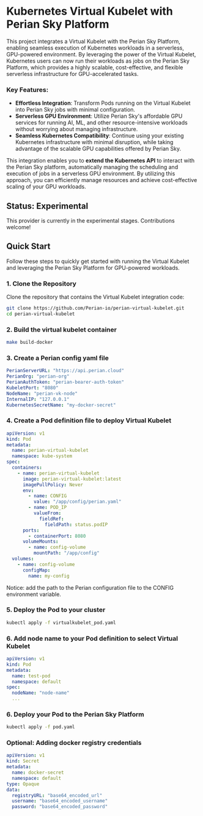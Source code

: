 # Kubernetes Virtual Kubelet with Perian Sky Platform

This project integrates a Virtual Kubelet with the Perian Sky Platform, enabling seamless execution of Kubernetes workloads in a serverless, GPU-powered environment. By leveraging the power of the Virtual Kubelet, Kubernetes users can now run their workloads as jobs on the Perian Sky Platform, which provides a highly scalable, cost-effective, and flexible serverless infrastructure for GPU-accelerated tasks.

### Key Features:

- **Effortless Integration**: Transform Pods running on the Virtual Kubelet into Perian Sky jobs with minimal configuration.
- **Serverless GPU Environment**: Utilize Perian Sky's affordable GPU services for running AI, ML, and other resource-intensive workloads without worrying about managing infrastructure.
- **Seamless Kubernetes Compatibility**: Continue using your existing Kubernetes infrastructure with minimal disruption, while taking advantage of the scalable GPU capabilities offered by Perian Sky.

This integration enables you to **extend the Kubernetes API** to interact with the Perian Sky platform, automatically managing the scheduling and execution of jobs in a serverless GPU environment. By utilizing this approach, you can efficiently manage resources and achieve cost-effective scaling of your GPU workloads.

## Status: Experimental

This provider is currently in the experimental stages. Contributions welcome!

## Quick Start

Follow these steps to quickly get started with running the Virtual Kubelet and leveraging the Perian Sky Platform for GPU-powered workloads.

### 1. Clone the Repository

Clone the repository that contains the Virtual Kubelet integration code:

```bash
git clone https://github.com/Perian-io/perian-virtual-kubelet.git
cd perian-virtual-kubelet
```

### 2. Build the virtual kubelet container

```bash
make build-docker
```

### 3. Create a Perian config yaml file

```yaml
PerianServerURL: "https://api.perian.cloud"
PerianOrg: "perian-org"
PerianAuthToken: "perian-bearer-auth-token"
KubeletPort: "8080"
NodeName: "perian-vk-node"
InternalIP: "127.0.0.1"
KubernetesSecretName: "my-docker-secret"
```

### 4. Create a Pod definition file to deploy Virtual Kubelet

```yaml
apiVersion: v1
kind: Pod
metadata:
  name: perian-virtual-kubelet
  namespace: kube-system
spec:
  containers:
    - name: perian-virtual-kubelet
      image: perian-virtual-kubelet:latest
      imagePullPolicy: Never
      env:
        - name: CONFIG
          value: "/app/config/perian.yaml"
        - name: POD_IP
          valueFrom:
            fieldRef:
              fieldPath: status.podIP
      ports:
        - containerPort: 8080
      volumeMounts:
        - name: config-volume
          mountPath: "/app/config"
  volumes:
    - name: config-volume
      configMap:
        name: my-config
```

Notice: add the path to the Perian configuration file to the CONFIG environment variable.

### 5. Deploy the Pod to your cluster

```bash
kubectl apply -f virtualkubelet_pod.yaml
```

### 6. Add node name to your Pod definition to select Virtual Kubelet

```yaml
apiVersion: v1
kind: Pod
metadata:
  name: test-pod
  namespace: default
spec:
  nodeName: "node-name"
  ...
```

### 6. Deploy your Pod to the Perian Sky Platform

```bash
kubectl apply -f pod.yaml
```

### Optional: Adding docker registry credentials

```yaml
apiVersion: v1
kind: Secret
metadata:
  name: docker-secret
  namespace: default
type: Opaque
data:
  registryURL: "base64_encoded_url"
  username: "base64_encoded_username"
  password: "base64_encoded_password"
```
